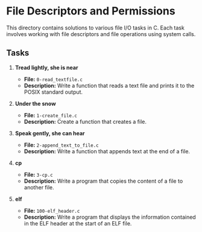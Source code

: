 # File Descriptors and Permissions

This directory contains solutions to various file I/O tasks in C. Each task involves working with file descriptors and file operations using system calls.

## Tasks

1. **Tread lightly, she is near**
   - **File:** `0-read_textfile.c`
   - **Description:** Write a function that reads a text file and prints it to the POSIX standard output.

2. **Under the snow**
   - **File:** `1-create_file.c`
   - **Description:** Create a function that creates a file.

3. **Speak gently, she can hear**
   - **File:** `2-append_text_to_file.c`
   - **Description:** Write a function that appends text at the end of a file.

4. **cp**
   - **File:** `3-cp.c`
   - **Description:** Write a program that copies the content of a file to another file.

5. **elf**
   - **File:** `100-elf_header.c`
   - **Description:** Write a program that displays the information contained in the ELF header at the start of an ELF file.


